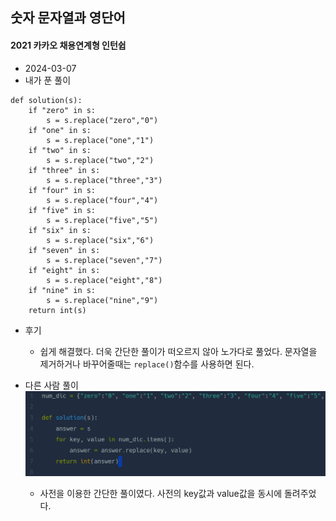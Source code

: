 ## 숫자 문자열과 영단어   
#### 2021 카카오 채용연계형 인턴쉽  

* 2024-03-07  
* 내가 푼 풀이  
```
def solution(s):
    if "zero" in s:
        s = s.replace("zero","0")
    if "one" in s:
        s = s.replace("one","1")
    if "two" in s:
        s = s.replace("two","2")
    if "three" in s:
        s = s.replace("three","3")
    if "four" in s:
        s = s.replace("four","4")
    if "five" in s:
        s = s.replace("five","5")
    if "six" in s:
        s = s.replace("six","6")
    if "seven" in s:
        s = s.replace("seven","7")
    if "eight" in s:
        s = s.replace("eight","8")
    if "nine" in s:
        s = s.replace("nine","9")
    return int(s)
```

* 후기      
    * 쉽게 해결했다. 더욱 간단한 풀이가 떠오르지 않아 노가다로 풀었다. 문자열을 제거하거나 바꾸어줄때는 ```replace()```함수를 사용하면 된다.  

* 다른 사람 풀이  
    <img src="./img/image20.png">  

    * 사전을 이용한 간단한 풀이였다. 사전의 key값과 value값을 동시에 돌려주었다.  